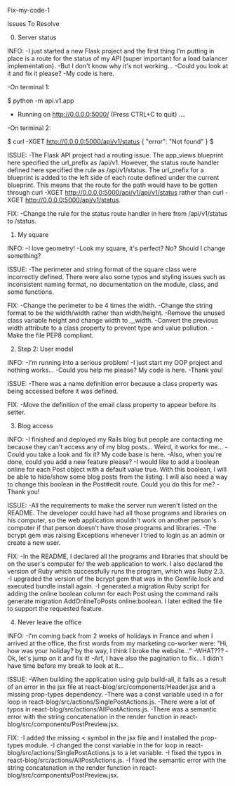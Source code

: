 Fix-my-code-1

Issues To Resolve
 
0. Server status

INFO:
-I just started a new Flask project and the first thing I'm putting in place is a route for the status of my API (super important for a load balancer implementation).
-But I don't know why it's not working…
-Could you look at it and fix it please?
-My code is here.

-On terminal 1:

$ python -m api.v1.app
 * Running on http://0.0.0.0:5000/ (Press CTRL+C to quit)
....

-On terminal 2:

$ curl -XGET http://0.0.0.0:5000/api/v1/status
{
  "error": "Not found"
}
$

ISSUE:
-The Flask API project had a routing issue. The app_views blueprint here specified the url_prefix as /api/v1. However, the status route handler defined here specified the rule as /api/v1/status. The url_prefix for a blueprint is added to the left side of each route defined under the current blueprint. This means that the route for the path would have to be gotten through curl -XGET http://0.0.0.0:5000/api/v1/api/v1/status rather than curl -XGET http://0.0.0.0:5000/api/v1/status.

FIX:
-Change the rule for the status route handler in here from /api/v1/status to /status.

1. My square

INFO:
-I love geometry!
-Look my square, it's perfect? No? Should I change something?

ISSUE:
-The perimeter and string format of the square class were incorrectly defined. There were also some typos and styling issues such as inconsistent naming format, no documentation on the module, class, and some functions.

FIX:
-Change the perimeter to be 4 times the width.
-Change the string format to be the width/width rather than width/height.
-Remove the unused class variable height and change width to __width.
-Convert the previous width attribute to a class property to prevent type and value pollution.
-Make the file PEP8 compliant.

2. Step 2: User model

INFO:
-I'm running into a serious problem!
-I just start my OOP project and nothing works…
-Could you help me please? My code is here.
-Thank you!

ISSUE:
-There was a name definition error because a class property was being accessed before it was defined.

FIX:
-Move the definition of the email class property to appear before its setter.

 3. Blog access

INFO:
-I finished and deployed my Rails blog but people are contacting me because they can't access any of my blog posts… Weird, it works for me…
-Could you take a look and fix it? My code base is here.
-Also, when you're done, could you add a new feature please?
-I would like to add a boolean online for each Post object with a default value true. With this boolean, I will be able to hide/show some blog posts from the listing. I will also need a way to change this boolean in the Post#edit route. Could you do this for me?
-Thank you!

ISSUE:
-All the requirements to make the server run weren't listed on the README. The developer could have had all those programs and libraries on his computer, so the web application wouldn't work on another person's computer if that person doesn't have those programs and libraries.
-The bcrypt gem was raising Exceptions whenever I tried to login as an admin or create a new user.

FIX:
-In the README, I declared all the programs and libraries that should be on the user's computer for the web application to work. I also declared the version of Ruby which successfully runs the program, which was Ruby 2.3.
-I upgraded the version of the bcrypt gem that was in the Gemfile.lock and executed bundle install again.
-I generated a migration Ruby script for adding the online boolean column for each Post using the command rails generate migration AddOnlineToPosts online:boolean. I later edited the file to support the requested feature.
 
4. Never leave the office

INFO:
-I'm coming back from 2 weeks of holidays in France and when I arrived at the office, the first words from my marketing co-worker were: "Hi, how was your holiday? by the way, I think I broke the website…"
-WHAT???
-Ok, let's jump on it and fix it!
-Arf, I have also the pagination to fix… I didn't have time before my break to look at it…

ISSUE:
-When building the application using gulp build-all, it fails as a result of an error in the jsx file at react-blog/src/components/Header.jsx and a missing prop-types dependency.
-There was a const variable used in a for loop in react-blog/src/actions/SinglePostActions.js.
-There were a lot of typos in react-blog/src/actions/AllPostActions.js.
-There was a semantic error with the string concatenation in the render function in react-blog/src/components/PostPreview.jsx.

FIX:
-I added the missing < symbol in the jsx file and I installed the prop-types module.
-I changed the const variable in the for loop in react-blog/src/actions/SinglePostActions.js to a let variable.
-I fixed the typos in react-blog/src/actions/AllPostActions.js.
-I fixed the semantic error with the string concatenation in the render function in react-blog/src/components/PostPreview.jsx.
